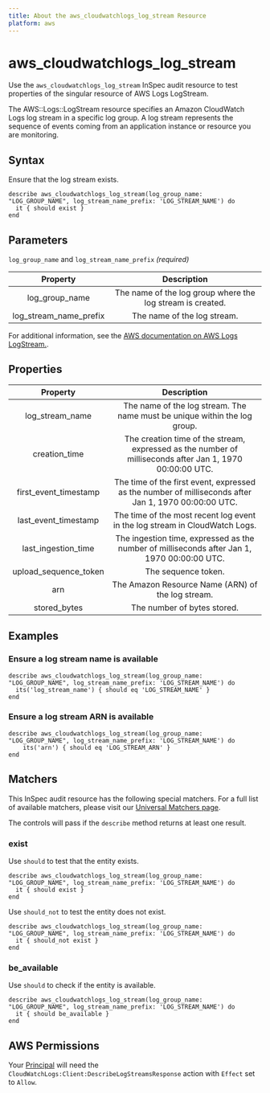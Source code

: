 ```yaml
---
title: About the aws_cloudwatchlogs_log_stream Resource
platform: aws
---
```


# aws_cloudwatchlogs_log_stream

Use the `aws_cloudwatchlogs_log_stream` InSpec audit resource to test properties of the singular resource of AWS Logs LogStream.

The AWS::Logs::LogStream resource specifies an Amazon CloudWatch Logs log stream in a specific log group. A log stream represents the sequence of events coming from an application instance or resource you are monitoring.

## Syntax

Ensure that the log stream exists.

    describe aws_cloudwatchlogs_log_stream(log_group_name: "LOG_GROUP_NAME", log_stream_name_prefix: 'LOG_STREAM_NAME') do
      it { should exist }
    end

## Parameters

`log_group_name` and `log_stream_name_prefix` _(required)_

| Property               | Description                                                |
| :--------------------: | :--------------------------------------------------------: |
| log_group_name         | The name of the log group where the log stream is created. |
| log_stream_name_prefix | The name of the log stream.                                |

For additional information, see the [AWS documentation on AWS Logs LogStream.](https://docs.aws.amazon.com/AWSCloudFormation/latest/UserGuide/aws-resource-logs-logstream.html).

## Properties

| Property              | Description                                                                                               |
| :-------------------: | :-------------------------------------------------------------------------------------------------------: |
| log_stream_name       | The name of the log stream. The name must be unique within the log group.                                 |
| creation_time         | The creation time of the stream, expressed as the number of milliseconds after Jan 1, 1970 00:00:00 UTC.  |
| first_event_timestamp | The time of the first event, expressed as the number of milliseconds after Jan 1, 1970 00:00:00 UTC.      |
| last_event_timestamp  | The time of the most recent log event in the log stream in CloudWatch Logs.                               |
| last_ingestion_time   | The ingestion time, expressed as the number of milliseconds after Jan 1, 1970 00:00:00 UTC.               |
| upload_sequence_token | The sequence token.                                                                                       |
| arn                   | The Amazon Resource Name (ARN) of the log stream.                                                         |
| stored_bytes          | The number of bytes stored.                                                                               |

## Examples

### Ensure a log stream name is available

    describe aws_cloudwatchlogs_log_stream(log_group_name: "LOG_GROUP_NAME", log_stream_name_prefix: 'LOG_STREAM_NAME') do
      its('log_stream_name') { should eq 'LOG_STREAM_NAME' }
    end

### Ensure a log stream ARN is available

    describe aws_cloudwatchlogs_log_stream(log_group_name: "LOG_GROUP_NAME", log_stream_name_prefix: 'LOG_STREAM_NAME') do
        its('arn') { should eq 'LOG_STREAM_ARN' }
    end

## Matchers

This InSpec audit resource has the following special matchers. For a full list of available matchers, please visit our [Universal Matchers page](https://www.inspec.io/docs/reference/matchers/).

The controls will pass if the `describe` method returns at least one result.

### exist

Use `should` to test that the entity exists.

    describe aws_cloudwatchlogs_log_stream(log_group_name: "LOG_GROUP_NAME", log_stream_name_prefix: 'LOG_STREAM_NAME') do
      it { should exist }
    end

Use `should_not` to test the entity does not exist.

    describe aws_cloudwatchlogs_log_stream(log_group_name: "LOG_GROUP_NAME", log_stream_name_prefix: 'LOG_STREAM_NAME') do
      it { should_not exist }
    end

### be_available

Use `should` to check if the entity is available.

    describe aws_cloudwatchlogs_log_stream(log_group_name: "LOG_GROUP_NAME", log_stream_name_prefix: 'LOG_STREAM_NAME') do
      it { should be_available }
    end

## AWS Permissions

Your [Principal](https://docs.aws.amazon.com/IAM/latest/UserGuide/intro-structure.html#intro-structure-principal) will need the `CloudWatchLogs:Client:DescribeLogStreamsResponse` action with `Effect` set to `Allow`.
